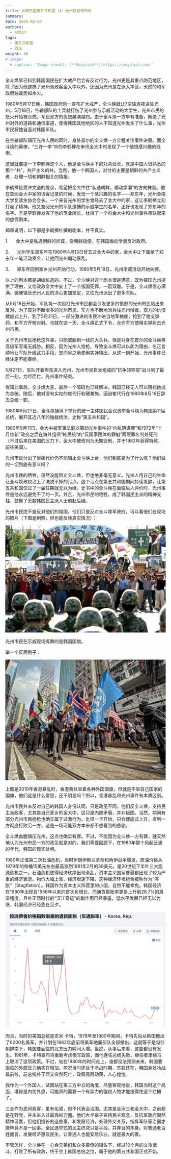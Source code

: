 ```yaml
---
title: 大韩民国第五共和国（4）光州悲剧何所思
summary: 
date: 2025-02-04
authors:
  - admin
tags:
  - 第五共和国
  - 政治
weight: 40
# image:
  # caption: 'Image credit: [**Unsplash**](https://unsplash.com)'
---
```


全斗焕早已料到韩国国民在扩大戒严后会有反对行为，光州更是其重点防范地区，除了因为他逮捕了光州派政客金大中以外，还因为光州是左派大本营，天然的和军政府独裁势如水火。

1980年5月17日晚，韩国政府刚一宣布扩大戒严，全斗焕就让7空输连夜进驻光州。5月18日，空输部队的士兵就打伤了光州参与示威活动的大学生，光州市民的怒火开始被点燃，军民双方的仇恨越演越烈。由于全斗焕一方早有准备，断绝了光州对外的道路和通信渠道，使得韩国其他地区的人不知道光州发生了什么事，光州市民将独自面对韩国军队。

在空输部队镇压光州人民的同时，身处首尔的全斗焕一方全程关注事件进展。而全斗焕的幕僚，“三许一李”中的李鹤捧在审讯金大中时发现了一个他很感兴趣的线索。

这里就要提一下李鹤捧这个人，他是全斗焕手下的对共处长，就是中国人很熟悉的那个“共”，共产主义的共。当然，他一个韩国人，对付的主要是朝鲜的共产主义者，处理一切和朝鲜相关的情报。

李鹤捧接受许文道的提议，希望把金大中往“私通朝鲜，煽动学潮”的方向抹黑。他在查阅金大中家的访客记录的时候，发现一个感兴趣的名字——郑东年，光州全南大学复读生协会会长。一个来自光州的学生曾经去了金大中的家，这让李鹤捧立刻打起了精神。他又查阅光州的军队逮捕的示威学生的名单，正好也发现了郑东年的名字。于是李鹤捧发挥了他的专业所长，杜撰了一个将金大中和光州事件串联起来的虚假剧本。

郑重说明，以下都是李鹤捧杜撰的剧本，并不真实。

1.      金大中是私通朝鲜的间谍，受朝鲜指使，在韩国煽动学潮反对政府。

2.      光州学生郑东年在1980年4月13日曾去过金大中的家，金大中让下属给了郑东年一笔活动资金，让他回光州煽动暴乱。

3.      郑东年回到家乡光州开始行动，1980年5月18日，光州示威活动开始失控。

以上的剧本都是胡编乱造的。不过，全斗焕对这个剧本很是满意，既为镇压光州提供了理由，又给政敌金大中安上了一个叛国死罪，一箭双雕。于是，全斗焕信心满满，强硬镇压光州人民的决心更加坚定，又往光州派出了更多军队。

从5月18日开始，军队每一次殴打光州市民都会引发更多的愤怒的光州市民站出来反对，为了应对不断增多的光州市民，军方也不断地派兵往光州增援。双方的仇恨螺旋式上升，到了5月21日，一部分激进的市民冲进当地军械库，抢到了枪支弹药，和军方开枪对射。也就在这一天，全斗焕正式下令，允许军方使用实弹射击光州市民。

关于光州市民抢枪这件事，只能威胁到一线的大头兵，但是对身在首尔的全斗焕等高级军官毫无威胁。相反，因为光州人抢枪，导致全斗焕可以以此为理由，名正言顺地让军队升级武力手段，堂而皇之地使用实弹镇压。从这一刻开始，光州事件已经注定不能善终。

5月27日，军队开着坦克进入光州，光州市民自发组成的“抗争领导部”战斗到了最后一刻，力尽而亡，光州事件结束。

得知此事后，全斗焕大喜，最后一个障碍也已经解决，韩国已经无人可以阻挡他成为总统。随后，他对没有实权的崔代行软硬兼施，逼迫崔代行在1980年8月16日辞去总统一职。

1980年8月27日，全斗焕操纵下举行的统一主体国民会议选举全斗焕为韩国第11届总统，展开其近八年的独裁统治，史称“第五共和国”。

1980年9月11日，金大中被军事法庭以策动光州事件的“内乱阴谋罪”和1972年“十月维新”政变之后在海外组织“韩民统”的“反国家团体的罪魁”两项罪名判处死刑（不过后来在美国的压力下，金大中被改判为无期徒刑，并于1982年获得特赦，前往美国）。

光州市民付出了惨痛代价仍不能阻止全斗焕上台，他们到底是为了什么呢？他们做的一切到底有意义吗？

光州市民的牺牲，虽然没能阻止全斗焕，但也绝非毫无意义。光州人用自己的生命让全斗焕政权沾上了洗脱不掉的污点，这个污点在第五共和国期间持续发酵，让第五共和国仅过了一届任期就无以为继。史书中的全斗焕在面临后人评价时，光州事件是他永远避免不了的一页。并且，光州市民的牺牲，成了韩国民主派的精神支柱，鼓舞了无数韩国民主派人士前赴后继。

光州市民绝不是反对他们的祖国，他们只是反对全斗焕军政府，可以看他们在现场的照片（下图是剧照，但也能反映真实情况）：

![](featured.jpg)

光州市民在示威现场挥舞的是韩国国旗。

举一个反面例子：

![](gd.jpg)

上图是2019年香港暴乱时，香港黄丝举着各种外国国旗，但就是不举自己国家的国旗，他们这是什么意思，还不明显吗？所以，香港暴乱和光州事件有本质区别。

光州市民并未反对自己的韩国人身份认同，只是政见不同，他们反全斗焕，支持民主派政客，尤其是自己家乡的金大中，这只是内部矛盾，并非叛国。当然，期间有部分光州市民抢枪也确实属于过激行为。仇恨一旦开始，只会螺旋式上升，直到一方彻底打败另一方，这是一场可能双方本来都不想看到的悲剧。

全斗焕血腥镇压光州，这点也确实有罪。不过，不能因为全斗焕一方有罪，就天然地认为光州市民一方的政见就是对的。我们需要回顾下，在1980年那个风起云涌的年代，韩国的现实处境。

1980年正值第二次石油危机，当时伊朗伊斯兰革命和两伊战争爆发，原油价格从1979年的每桶15美元左右最高涨到1981年2月的39美元，是20世纪下半叶三大能源危机之一。石油危机使得经济秩序出现紊乱，资本主义国家普遍都出现了较为严重的经济衰退。物价大幅上涨、经济增速下降，这种经济环境组合被称作为“滞胀”（Stagflation）。韩国作为资本主义阵营里的小国，自然不能幸免。韩国经济在1980年出现自1956年以来的首次负增长，而通货膨胀率更是上升到28.7%的离谱程度。且朴正熙时代的“汉江奇迹”的副作用已经暴露，低水平发展已经无以为继，韩国经济已经危在旦夕。

![](Korean%20CPI.png)

而且，当时的美国总统是吉米·卡特，1978年至1980年期间，卡特先后从韩国撤出了6000名美军，并计划在1982年底前将美军地面部队全部撤出，这就等于是勾引朝鲜南下，韩国要面临的北方压力瞬间大增。当然，从事后来看，这些都没有发生。1981年，卡特宣布将重新考虑撤军政策，而他连任总统失败，继任者里根马上取消了这项政策。不过，站在1980年的时间点上，谁都没法预测未来，韩国要面临的外部压力确实在增加。何况当时还处于冷战时期，苏联还在，韩国身处冷战最前线，前总统朴正熙又突然死亡，政局高层动荡，人心惶惶。

我作为一个外国人，试图站在第三方中立的角度，尽量客观地说，韩国当时这个局面，堪称是内忧外患，可能真的需要一个有实力的强权人物才能接得住这个烂摊子。

三金作为民间政客，虽有名望，但不代表会治国。尤其是金泳三和金大中，之前都是在野党，并未进入过最高权力圈。他们大半辈子宣扬民主观念，反抗军政府固然精神可嘉，但他们擅长的这些事，和发展经济，处理外交关系，指挥军队等治国才能毕竟不是一回事。全民选举式的民主终究只是手段，并非目的本身。对普通老百姓而言，发展经济惠及民生，让普通人也能安居乐业，就是最大的善。

不管怎样，全斗焕在一心会兄弟们和众多幕僚的辅佐下，经过10个月的文攻武斗，打败了所有政敌，终于坐上韩国总统之位，属于他的第五共和国正式开始。
